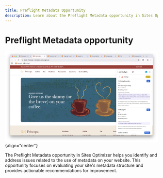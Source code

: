 ```yaml
---
title: Preflight Metadata Opportunity
description: Learn about the Preflight Metadata opportunity in Sites Optimizer.
---
```


# Preflight Metadata opportunity

![Preflight Metadata opportunity](./assets/metadata/hero.png){align="center"}

The Preflight Metadata opportunity in Sites Optimizer helps you identify and address issues related to the use of metadata on your website. This opportunity focuses on evaluating your site's metadata structure and provides actionable recommendations for improvement.